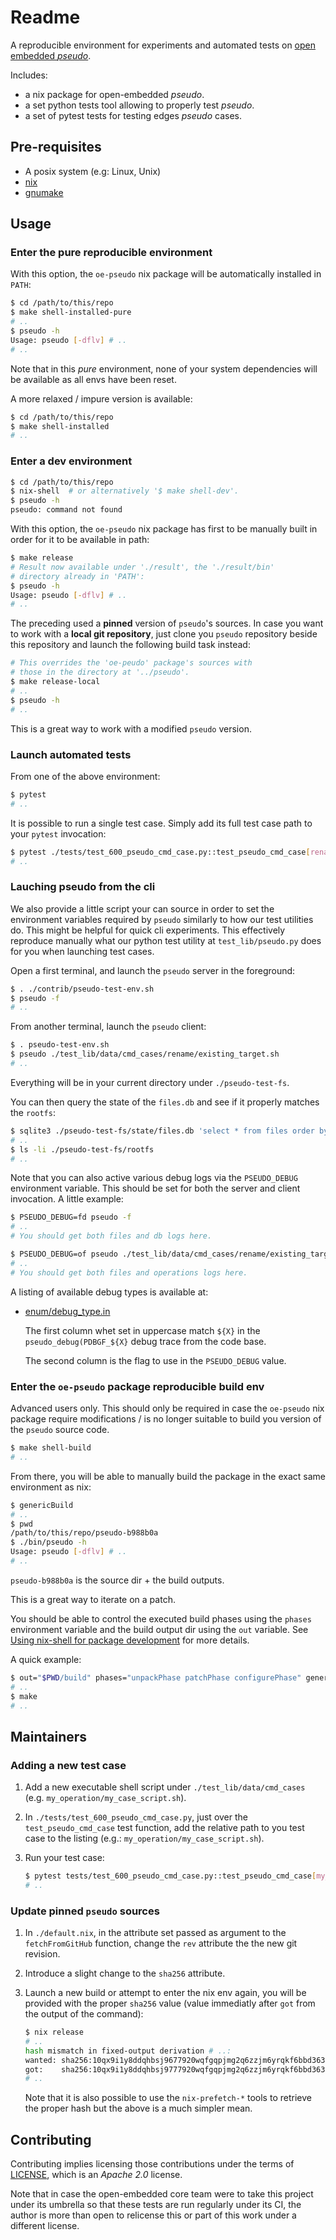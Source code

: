 Readme
======

A reproducible environment for experiments and automated tests
on [open embedded *pseudo*].

Includes:

 -  a nix package for open-embedded *pseudo*.
 -  a set python tests tool allowing to properly test *pseudo*.
 -  a set of pytest tests for testing edges *pseudo* cases.


[open embedded *pseudo*]: http://git.yoctoproject.org/cgit/cgit.cgi/pseudo/about/?h=oe-core


Pre-requisites
--------------


 -  A posix system (e.g: Linux, Unix)
 -  [nix]
 -  [gnumake]


[nix]: https://nixos.org/download.html
[gnumake]: https://www.gnu.org/software/make/


Usage
-----

### Enter the pure reproducible environment

With this option, the `oe-pseudo` nix package will be automatically installed in
`PATH`:

```bash
$ cd /path/to/this/repo
$ make shell-installed-pure
# ..
$ pseudo -h
Usage: pseudo [-dflv] # ..
# ..
```

Note that in this *pure* environment, none of your system dependencies will be
available as all envs have been reset.

A more relaxed / impure version is available:

```bash
$ cd /path/to/this/repo
$ make shell-installed
# ..
```

### Enter a dev environment

```bash
$ cd /path/to/this/repo
$ nix-shell  # or alternatively '$ make shell-dev'.
$ pseudo -h
pseudo: command not found
```

With this option, the `oe-pseudo` nix package has first to be manually built in
order for it to be available in path:

```bash
$ make release
# Result now available under './result', the './result/bin'
# directory already in 'PATH':
$ pseudo -h
Usage: pseudo [-dflv] # ..
# ..
```

The preceding used a **pinned** version of `pseudo`'s sources. In case you want
to work with a **local git repository**, just clone you `pseudo` repository
beside this repository and launch the following build task instead:

```bash
# This overrides the 'oe-peudo' package's sources with
# those in the directory at '../pseudo'.
$ make release-local
# ..
$ pseudo -h
# ..
```

This is a great way to work with a modified `pseudo` version.


### Launch automated tests

From one of the above environment:

```bash
$ pytest
# ..
```

It is possible to run a single test case. Simply add its full test case path
to your `pytest` invocation:

```bash
$ pytest ./tests/test_600_pseudo_cmd_case.py::test_pseudo_cmd_case[rename/existing_target.sh]
# ..
```


### Lauching pseudo from the cli

We also provide a little script your can source in order to set the environment
variables required by `pseudo` similarly to how our test utilities do. This
might be helpful for quick cli experiments. This effectively reproduce manually
what our python test utility at `test_lib/pseudo.py` does for you when launching
test cases.

Open a first terminal, and launch the `pseudo` server in the foreground:

```bash
$ . ./contrib/pseudo-test-env.sh
$ pseudo -f
# ..
```

From another terminal, launch the `pseudo` client:

```bash
$ . pseudo-test-env.sh
$ pseudo ./test_lib/data/cmd_cases/rename/existing_target.sh
# ..
```

Everything will be in your current directory under `./pseudo-test-fs`.

You can then query the state of the `files.db` and
see if it properly matches the `rootfs`:

```bash
$ sqlite3 ./pseudo-test-fs/state/files.db 'select * from files order by id'
# ..
$ ls -li ./pseudo-test-fs/rootfs
# ..
```

Note that you can also active various debug logs via the `PSEUDO_DEBUG`
environment variable. This should be set for both the server and client
invocation. A little example:

```bash
$ PSEUDO_DEBUG=fd pseudo -f
# ..
# You should get both files and db logs here.
```

```bash
$ PSEUDO_DEBUG=of pseudo ./test_lib/data/cmd_cases/rename/existing_target.sh
# ..
# You should get both files and operations logs here.
```

A listing of available debug types is available at:

 -  [enum/debug_type.in](http://git.yoctoproject.org/cgit/cgit.cgi/pseudo/tree/enums/debug_type.in?h=oe-core)

    The first column whet set in uppercase match `${X}` in the
    `pseudo_debug(PDBGF_${X}` debug trace from the code base.

    The second column is the flag to use in the `PSEUDO_DEBUG` value.


### Enter the `oe-pseudo` package reproducible build env

Advanced users only. This should only be required in case the `oe-pseudo` nix
package require modifications / is no longer suitable to build you version of
the `pseudo` source code.

```bash
$ make shell-build
# ..
```

From there, you will be able to manually build the
package in the exact same environment as nix:

```bash
$ genericBuild
# ..
$ pwd
/path/to/this/repo/pseudo-b988b0a
$ ./bin/pseudo -h
Usage: pseudo [-dflv] # ..
# ..
```

`pseudo-b988b0a` is the source dir + the build outputs.

This is a great way to iterate on a patch.

You should be able to control the executed build phases using the `phases`
environment variable and the build output dir using the `out` variable. See
[Using nix-shell for package development] for more details.

A quick example:

```bash
$ out="$PWD/build" phases="unpackPhase patchPhase configurePhase" genericBuild
# ..
$ make
# ..
```

[Using nix-shell for package development]: https://nixos.wiki/wiki/Nixpkgs/Create_and_debug_packages#Using_nix-shell_for_package_development


Maintainers
-----------

### Adding a new test case

 1. Add a new executable shell script under `./test_lib/data/cmd_cases` (e.g.
    `my_operation/my_case_script.sh`).

 2. In `./tests/test_600_pseudo_cmd_case.py`, just over the `test_pseudo_cmd_case`
    test function, add the relative path to you test case to the listing
    (e.g.: `my_operation/my_case_script.sh`).

 3. Run your test case:

    ```bash
    $ pytest tests/test_600_pseudo_cmd_case.py::test_pseudo_cmd_case[my_operation/my_case_script.sh]
    # ..
    ```

### Update pinned `pseudo` sources

 1. In `./default.nix`, in the attribute set passed as argument to the
    `fetchFromGitHub` function, change the `rev` attribute the the new
    git revision.

 2. Introduce a slight change to the `sha256` attribute.

 3. Launch a new build or attempt to enter the nix env again,
    you will be provided with the proper `sha256` value (value immediatly after
    `got` from the output of the command):

    ```bash
    $ nix release
    # ..
    hash mismatch in fixed-output derivation # ..:
    wanted: sha256:10qx9i1y8ddqhbsj9677920wqfgqpjmg2q6zzjm6yrqkf6bbd363
    got:    sha256:10qx9i1y8ddqhbsj9777920wqfgqpjmg2q6zzjm6yrqkf6bbd363
    # ..
    ```

    Note that it is also possible to use the `nix-prefetch-*` tools to retrieve
    the proper hash but the above is a much simpler mean.


Contributing
------------

Contributing implies licensing those contributions under the terms of
[LICENSE](./LICENSE), which is an *Apache 2.0* license.

Note that in case the open-embedded core team were to take this project
under its umbrella so that these tests are run regularly under its CI,
the author is more than open to relicense this or part of this work
under a different license.
